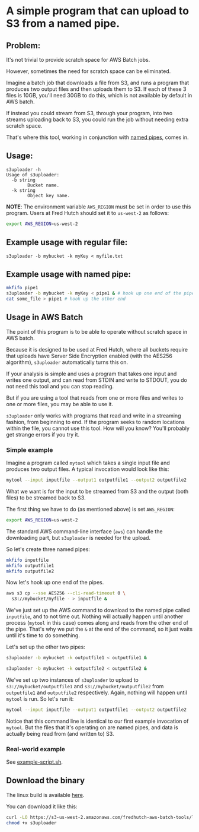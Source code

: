 # A simple program that can upload to S3 from a named pipe.

## Problem:

It's not trivial to provide scratch space for AWS Batch jobs.

However, sometimes the need for scratch space can be eliminated.

Imagine a batch job that downloads a file from S3,
and runs a program that produces
two output files and then uploads them to S3. If each of these
3 files is 10GB, you'll need 30GB to do this, which is not
available by default in AWS batch.

If instead you could stream from S3, through your program,
into two streams uploading back to S3, you could run the job
without needing extra scratch space.

That's where this tool, working in conjunction with
[named pipes](https://en.wikipedia.org/wiki/Named_pipe), comes in.


## Usage:

```
s3uploader -h
Usage of s3uploader:
  -b string
    	Bucket name.
  -k string
    	Object key name.
```

**NOTE**: The environment variable `AWS_REGION` must be
set in order to use this program. Users at Fred Hutch
should set it to `us-west-2` as follows:

```bash
export AWS_REGION=us-west-2
```

## Example usage with regular file:

```
s3uploader -b mybucket -k myKey < myfile.txt
```

## Example usage with named pipe:

```bash
mkfifo pipe1
s3uploader -b mybucket -k myKey < pipe1 & # hook up one end of the pipe
cat some_file > pipe1 # hook up the other end
```

## Usage in AWS Batch

The point of this program is to be able to operate without scratch space in AWS batch.

Because it is designed to be used at Fred Hutch, where all
buckets require that uploads have Server Side Encryption enabled
(with the AES256 algorithm), `s3uploader` automatically turns
this on.

If your analysis is simple and uses a program that takes one input
and writes one output, and can read from STDIN and write to STDOUT,
you do not need this tool and you can stop reading.

But if you are using a tool that reads from one or more files and
writes to one or more files, you may be able to use it.

`s3uploader` only works with programs that read and write in a
streaming fashion, from beginning to end. If the program seeks
to random locations within the file, you cannot use this tool.
How will you know? You'll probably get strange errors if you try it.

### Simple example

Imagine a program called `mytool` which takes a single input
file and produces two output files. A typical invocation would
look like this:

```bash
mytool --input inputfile --output1 outputfile1 --output2 outputfile2
```

What we want is for the input to be streamed from S3 and
the output (both files) to be streamed back to S3.

The first thing we have to do (as mentioned above) is
set `AWS_REGION`:

```bash
export AWS_REGION=us-west-2
```

The standard AWS command-line interface (`aws`) can handle the
downloading part, but `s3uploader` is needed for the upload.

So let's create three named pipes:

```bash
mkfifo inputfile
mkfifo outputfile1
mkfifo outputfile2
```

Now let's hook up one end of the pipes.

```bash
aws s3 cp --sse AES256 --cli-read-timeout 0 \
  s3://mybucket/myfile - > inputfile &
```

We've just set up the AWS command to download to the named
pipe called `inputfile`, and to not time out. Nothing will actually
happen until another process (`mytool` in this case) comes along
and reads from the other end of the pipe. That's why we put
the `&` at the end of the command, so it just waits until
it's time to do something.

Let's set up the other two pipes:

```bash
s3uploader -b mybucket -k outputfile1 < outputfile1 &

s3uploader -b mybucket -k outputfile2 < outputfile2 &
```

We've set up two instances of `s3uploader` to upload to
`s3://mybucket/outputfile1` and `s3://mybucket/outputfile2`
from `outputfile1` and `outputfile2` respectively.
Again, nothing will happen until `mytool` is run. So let's run it:

```bash
mytool --input inputfile --output1 outputfile1 --output2 outputfile2
```

Notice that this command line is identical to our first
example invocation of `mytool`. But the files that it's operating
on are named pipes, and data is actually being read from
(and written to) S3.



### Real-world example

See [example-script.sh](example-script.sh).



## Download the binary

The linux build is available
[here](https://s3-us-west-2.amazonaws.com/fredhutch-aws-batch-tools/linux-build-of-s3uploader/s3uploader).

You can download it like this:

```bash
curl -LO https://s3-us-west-2.amazonaws.com/fredhutch-aws-batch-tools/linux-build-of-s3uploader/s3uploader
chmod +x s3uploader
```
